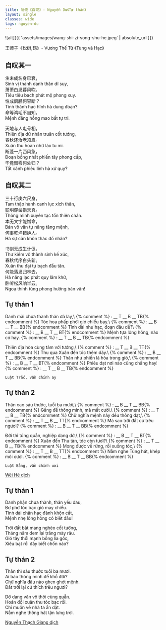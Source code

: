```yaml
---
title: 阮攸《自叹》- Nguyễn Du《Tự thán》
layout: single
classes: wide
tags: nguyen-du
---
```


![alt]({{ 'assets/images/wang-shi-zi-song-shu-he.jpeg' | absolute_url }})
> <cite>
王师子《松树,鹤》- Vương Thế Tử 《Tùng và Hạc》
</cite>

## 自叹其一
生未成名身已衰，\
Sinh vị thành danh thân dĩ suy,\
萧萧白发暮风吹。\
Tiêu tiêu bạch phát mộ phong xuy.\
性成鹤胫何容断？\
Tính thành hạc hĩnh hà dung đoạn?\
命等鸿毛不自知。\
Mệnh đẳng hồng mao bất tự tri.

天地与人屯骨相，\
Thiên địa dữ nhân truân cốt tướng,\
春秋还汝老须眉。\
Xuân thu hoàn nhữ lão tu mi.\
断蓬一片西风急，\
Đoạn bồng nhất phiến tây phong cấp,\
毕竟飘零何处归？\
Tất cánh phiêu linh hà xứ quy?

## 自叹其二
三十行庚六尺身，\
Tam thập hành canh lục xích thân,\
聪明穿凿损天真。\
Thông minh xuyên tạc tổn thiên chân.\
本无文字能憎命，\
Bản vô văn tự năng tăng mệnh,\
何事乾坤错妒人。\
Hà sự càn khôn thác đố nhân?

书剑无成生计促，\
Thư kiếm vô thành sinh kế xúc,\
春秋代序白头新。\
Xuân thu đại tự bạch đầu tân.\
何能落发归林去，\
Hà năng lạc phát quy lâm khứ,\
卧听松风响半云。\
Ngoạ thính tùng phong hưởng bán vân!

## Tự thán 1
Danh mãi chưa thành thân đã lay,\ {% comment %} : __ T __ B __ TB{% endcomment %}
Tóc hoa phấp phới gió chiều bay.\ {% comment %} : __ B __ T __ BB{% endcomment %}
Tính dài như hạc, đoạn đâu dễ?\ {% comment %} : __ B __ T __ BT{% endcomment %}
Mệnh tựa lông hồng, nào có hay. {% comment %} : __ T __ B __ TB{% endcomment %}

Thiên địa hòa cùng tâm với tướng,\ {% comment %} : __ T __ B __ TT{% endcomment %}
Thu qua Xuân đến tóc thêm dày.\ {% comment %} : __ B __ T __ BB{% endcomment %}
Thân như phiến lá hòa trong gió,\ {% comment %} : __ B __ T __ BT{% endcomment %}
Phiêu dạt nơi nào cũng chẳng hay! {% comment %} : __ T __ B __ TB{% endcomment %}

`Luật Trắc, vần chính ay`

## Tự thán 2
Thân cao sáu thước, tuổi ba mươi,\ {% comment %} : __ B __ T __ BB{% endcomment %}
Gắng để thông minh, mà mất cười.\ {% comment %} : __ T __ B __ TB{% endcomment %}
Chữ nghĩa mệnh này đều thông đạt,\ {% comment %} : __ T __ B __ TT{% endcomment %}
Mà sao trời đất cứ trêu ngươi? {% comment %} : __ B __ T __ BB{% endcomment %}

Đời thì túng quẫn, nghiệp dang dở,\ {% comment %} : __ B __ T __ BT{% endcomment %}
Xuân đến Thu tàn, tóc còn tươi?\ {% comment %} : __ T __ B __ TB{% endcomment %}
Mong được về rừng, rồi xuống tóc,\ {% comment %} : __ T __ B __ TT{% endcomment %}
Nằm nghe Tùng hát, khép môi cười. {% comment %} : __ B __ T __ BB{% endcomment %}

`Luật Bằng, vần chính uơi`

> <cite>
<a target="_blank" href="https://wei-he.xyz">Wéi Hé dịch</a>
</cite>

## Tự thán 1
Danh phận chưa thành, thân yếu đau,\
Bơ phờ tóc bạc gió may chiều.\
Tính dài chân hạc đành khôn cắt,\
Mệnh nhẹ lông hồng có biết đâu!

Trời đất bắt mang nghèo cốt tướng,\
Tháng năm đem lại trắng mày râu.\
Gió tây thổi mạnh bồng lìa gốc,\
Xiêu bạt rồi đây biết chốn nào?

## Tự thán 2
Thân thì sáu thước tuổi ba mươi.\
Ai bảo thông minh để khổ đời?\
Chữ nghĩa đâu nào ghen ghét mệnh.\
Đất trời lại cứ thích trêu ngươi?

Dở dang văn võ thời cùng quẫn.\
Hoán đổi xuân thu tóc bạc rồi.\
Chỉ muốn về nhà ta ẩn dật.\
Nằm nghe thông hát tận lưng trời.

> <cite>
<a target="_blank" href="https://www.thivien.net/Nguy%E1%BB%85n-Th%E1%BA%A1ch-Giang/author-CvAZUU0eLlYNISop-HkZqA">
Nguyễn Thạch Giang dịch
</a>
</cite>